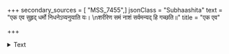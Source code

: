 +++
secondary_sources = [ "MSS_7455",]
jsonClass = "Subhaashita"
text = "एक एव सुहृद् धर्मो निधनेऽप्यनुयाति यः।  \nशरीरेण समं नाशं सर्वमन्यद् हि गच्छति॥"
title = "एक एव"

+++

<details><summary>Text</summary>

एक एव सुहृद् धर्मो निधनेऽप्यनुयाति यः।  
शरीरेण समं नाशं सर्वमन्यद् हि गच्छति॥
</details>

